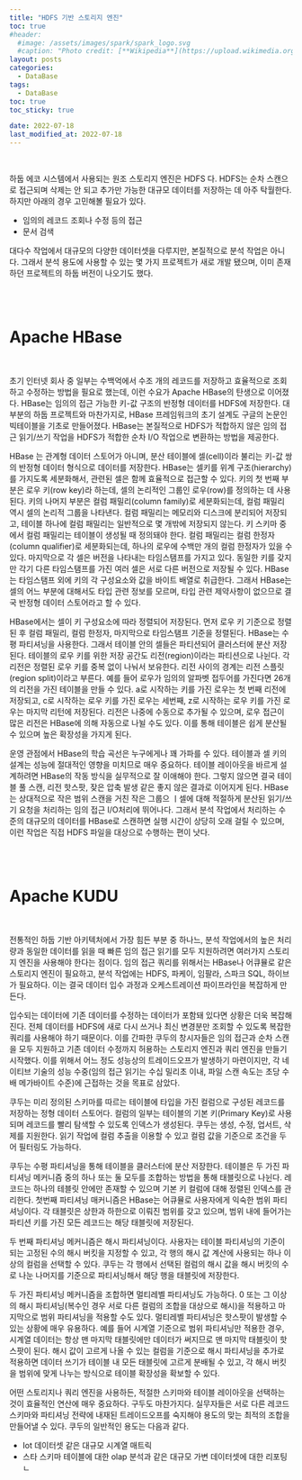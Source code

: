 ```yaml
---
title: "HDFS 기반 스토리지 엔진"
toc: true
#header:
  #image: /assets/images/spark/spark_logo.svg
  #caption: "Photo credit: [**Wikipedia**](https://upload.wikimedia.org/wikipedia/commons/f/f3/Apache_Spark_logo.svg)"
layout: posts
categories:
  - DataBase
tags:
  - DataBase
toc: true
toc_sticky: true

date: 2022-07-18
last_modified_at: 2022-07-18
---
```


<br>

하둡 에코 시스템에서 사용되는 원조 스토리지 엔진은 HDFS 다. HDFS는 순차 스캔으로 접근되며 삭제는 안 되고 추가만 가능한 대규모 데이터를 저장하는 데 아주 탁월한다. 하지만 아래의 경우 고민해볼 필요가 있다.

* 임의의 레코드 조회나 수정 등의 접근
* 문서 검색

대다수 작업에서 대규모의 다양한 데이터셋을 다루지만, 본질적으로 분석 작업은 아니다. 그래서 분석 용도에 사용할 수 있는 몇 가지 프로젝트가 새로 개발 됐으며, 이미 존재하던 프로젝트의 하둡 버전이 나오기도 했다.

<br><br>

# Apache HBase

<br>

초기 인터넷 회사 중 일부는 수백억에서 수조 개의 레코드를 저장하고 효율적으로 조회하고 수정하는 방법을 필요로 했는데, 이런 수요가 Apache HBase의 탄생으로 이어졌다. HBase는 임의의 접근 가능한 키-값 구조의 반정형 데이터를 HDFS에 저장한다. 대부분의 하둡 프로젝트와 마찬가지로, HBase 프레임워크의 초기 설계도 구글의 논문인 빅테이블을 기초로 만들어졌다. HBase는 본질적으로 HDFS가 적합하지 않은 임의 접근 읽기/쓰기 작업을 HDFS가 적합한 순차 I/O 작업으로 변환하는 방법을 제공한다.

HBase 는 관계형 데이터 스토어가 아니며, 분산 테이블에 셀(cell)이라 불리는 키-값 쌍의 반정형 데이터 형식으로 데이터를 저장한다. HBase는 셀키를 위계 구조(hierarchy)를 가지도록 세분화해서, 관련된 셀은 함께 효율적으로 접근할 수 있다. 키의 첫 번째 부분은 로우 키(row key)라 하는데, 셀의 논리적인 그룹인 로우(row)를 정의하는 데 사용된다. 키의 나머지 부분은 컬럼 패밀리(column family)로 세분화되는데, 컬럼 패밀리 역시 셀의 논리적 그룹을 나타낸다. 컬럼 패밀리는 메모리와 디스크에 분리되어 저장되고, 테이블 하나에 컬럼 패밀리는 일반적으로 몇 개밖에 저장되지 않는다. 키 스키마 중에서 컬럼 패밀리는 테이블이 생성될 때 정의돼야 한다. 컬럼 패밀리는 컬럼 한정자(column qualifier)로 세분화되는데, 하나의 로우에 수백만 개의 컬럼 한정자가 있을 수 있다. 마지막으로 각 셀은 버전을 나타내는 타임스탬프를 가지고 있다. 동일한 키를 갖지만 각기 다른 타임스탬프를 가진 여러 셀은 서로 다른 버전으로 저장될 수 있다. HBase는 타임스탬프 외에 키의 각 구성요소와 값을 바이트 배열로 취급한다. 그래서 HBase는 셀의 어느 부분에 대해서도 타입 관련 정보를 모르며, 타입 관련 제약사항이 없으므로 결국 반정형 데이터 스토어라고 할 수 있다.

HBase에서는 셀이 키 구성요소에 따라 정렬되어 저장된다. 먼저 로우 키 기준으로 정렬된 후 컬럼 패밀리, 컬럼 한정자, 마지막으로 타임스탬프 기준을 정렬된다. HBase는 수평 파티셔닝을 사용한다. 그래서 테이블 안의 셀들은 파티션되어 클러스터에 분산 저장된다. 테이블의 로우 키를 위한 저장 공간도 리전(region)이라는 파티션으로 나뉜다. 각 리전은 정렬된 로우 키를 중복 없이 나눠서 보유한다. 리전 사이의 경계는 리전 스플릿(region split)이라고 부른다. 예를 들어 로우가 임의의 알파벳 접두어를 가진다면 26개의 리전을 가진 테이블을 만들 수 있다. a로 시작하는 키를 가진 로우는 첫 번째 리전에 저장되고, c로 시작하는 로우 키를 가진 로우는 세번째, z로 시작하는 로우 키를 가진 로우는 마지막 리턴에 저장된다. 리전은 나중에 수동으로 추가될 수 있으며, 로우 접근이 많은 리전은 HBase에 의해 자동으로 나뉠 수도 있다. 이를 통해 테이블은 쉽게 분산될 수 있으며 높은 확장성을 가지게 된다.

운영 관점에서 HBase의 학습 곡선은 누구에게나 꽤 가파를 수 있다. 테이블과 셀 키의 설계는 성능에 절대적인 영향을 미치므로 매우 중요하다. 테이블 레이아웃을 바르게 설계하려면 HBase의 작동 방식을 실무적으로 잘 이애해야 한다. 그렇지 않으면 결국 테이블 풀 스캔, 리전 핫스팟, 잦은 압축 발생 같은 좋지 않은 결과로 이어지게 된다. HBase는 상대적으로 작은 범위 스캔을 거친 작은 그룹으 ㅣ셀에 대해 적절하게 분산된 읽기/쓰기 요청을 처리하는 임의 접근 I/O처리에 뛰어나다. 그래서 분석 작업에서 처리하는 수준의 대규모의 데이터를 HBase로 스캔하면 실행 시간이 상당히 오래 걸릴 수 있으며, 이런 작업은 직접 HDFS 파일을 대상으로 수행하는 편이 낫다.

<br><br>

# Apache KUDU

<br>

전통적인 하둡 기반 아키텍처에서 가장 힘든 부분 중 하나느, 분석 작업에서의 높은 처리량과 동일한 데이터를 읽을 때 빠른 임의 접근 읽기를 모두 지원하려면 여러가지 스토리지 엔진을 사용해야 한다는 점이다. 임의 접근 쿼리를 위해서는 HBase나 어큐뮬로 같은 스토리지 엔진이 필요하고, 분석 작업에는 HDFS, 파케이, 임팔라, 스파크 SQL, 하이브가 필요하다. 이는 결국 데이터 입수 과정과 오케스트레이션 파이프라인을 복잡하게 만든다.

입수되는 데이터에 기존 데이터를 수정하는 데이터가 포함돼 있다면 상황은 더욱 복잡해진다. 전체 데이터를 HDFS에 새로 다시 쓰거나 최신 변경분만 조회할 수 있도록 복잡한 쿼리를 사용해야 하기 때문이다. 이를 간파한 쿠두의 창시자들은 임의 접근과 순차 스캔을 모두 지원하고 기존 데이터 수정까지 허용하는 스토리지 엔진과 쿼리 엔진을 만들기 시작했다. 이를 위해서 어느 정도 성능상의 트레이드오프가 발생하기 마련이지만, 각 네이티브 기술의 성능 수중(임의 접근 읽기는 수십 밀리초 이내, 파일 스캔 속도는 초당 수배 메가바이트 수준)에 근접하는 것을 목표로 삼았다.

쿠두는 미리 정의된 스키마를 따르는 테이블에 타입을 가진 컬럼으로 구성된 레코드를 저장하는 정형 데이터 스토어다. 컬럼의 일부는 테이블의 기본 키(Primary Key)로 사용되며 레코드를 빨리 탐색할 수 있도록 인덱스가 생성된다. 쿠두는 생성, 수정, 업서트, 삭제를 지원한다. 읽기 작업에 컬럼 추출을 이용할 수 있고 컬럼 값을 기준으로 조건을 두어 필터링도 가능하다.

쿠두는 수평 파티셔닝을 통해 테이블을 클러스터에 분산 저장한다. 테이블은 두 가진 파티셔닝 메커니즘 중의 하나 또는 둘 모두를 조합하는 방법을 통해 태블릿으로 나뉜다. 레코드는 하나의 테블릿 안에만 존재할 수 있으며 기본 키 컬럼에 대해 정렬된 인덱스를 관리한다. 첫번째 파티셔닝 매커니즘은 HBase는 어큐뮬로 사용자에게 익숙한 범위 파티셔닝이다. 각 태블릿은 상한과 하한으로 이뤄진 범위를 갖고 있으며, 범위 내에 들어가는 파티션 키를 가진 모든 레코드는 해당 태블릿에 저장된다.

두 번째 파티셔닝 메커니즘은 해시 파티셔닝이다. 사용자는 테이블 파티셔닝의 기준이 되는 고정된 수의 해시 버킷을 지정할 수 있고, 각 행의 해시 값 계산에 사용되는 하나 이상의 컬럼을 선택할 수 있다. 쿠두는 각 행에서 선택된 컬럼의 해시 값을 해시 버킷의 수로 나눈 나머지를 기준으로 파티셔닝해서 해당 행을 태블릿에 저장한다.

두 가진 파티셔닝 메커니즘을 조합하면 멀티레벨 파티셔닝도 가능하다. 0 또는 그 이상의 해시 파티셔닝(복수인 경우 서로 다른 컬럼의 조합을 대상으로 해시)을 적용하고 마지막으로 범위 파티셔닝을 적용할 수도 있다. 멀티레벨 파티셔닝은 핫스팟이 발생할 수 있는 상황에 매우 유용하다. 예를 들어 시계열 기준으로 범위 파티셔닝만 적용한 경우, 시계열 데이터는 항상 맨 마지막 태블릿에만 데이터가 써지므로 맨 마지막 태블릿이 핫스팟이 된다. 해시 값이 고르게 나올 수 있는 컬럼을 기준으로 해시 파티셔닝을 추가로 적용하면 데이터 쓰기가 테이블 내 모든 태블릿에 고르게 분배될 수 있고, 각 해시 버킷을 범위에 맞게 나누는 방식으로 테이블 확장성을 확보할 수 있다.

어떤 스토리지나 쿼리 엔진을 사용하든, 적절한 스키마와 테이블 레이아웃을 선택하는 것이 효율적인 연산에 매우 중요하다. 구두도 마찬가지다. 실무자들은 서로 다른 레코드 스키마와 파티셔닝 전략에 내재된 트레이드오프를 숙지해야 용도의 맞는 최적의 조합을 만들어낼 수 있다. 쿠두의 일반적인 용도는 다음과 같다.

* Iot 데이터셋 같은 대규모 시계열 매트릭
* 스타 스키마 테이블에 대한 olap 분석과 같은 대규모 가변 데이터셋에 대한 리포팅ㄴ













